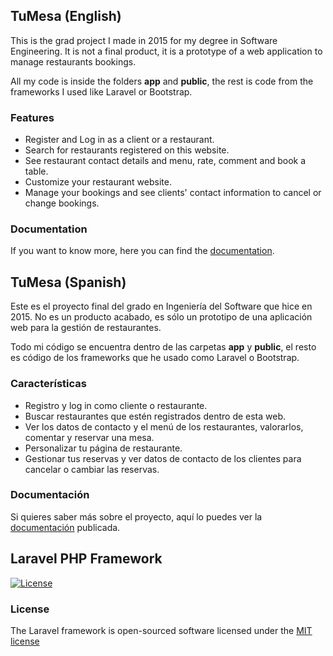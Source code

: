 ## TuMesa (English)

This is the grad project I made in 2015 for my degree in Software Engineering. 
It is not a final product, it is a prototype of a web application to manage restaurants bookings.

All my code is inside the folders **app** and **public**, the rest is code from the frameworks I used like Laravel or Bootstrap.

### Features

* Register and Log in as a client or a restaurant.
* Search for restaurants registered on this website.
* See restaurant contact details and menu, rate, comment and book a table.
* Customize your restaurant website.
* Manage your bookings and see clients' contact information to cancel or change bookings.

### Documentation

If you want to know more, here you can find the [documentation](http://oa.upm.es/39946/).


## TuMesa (Spanish)

Este es el proyecto final del grado en Ingeniería del Software que hice en 2015.
No es un producto acabado, es sólo un prototipo de una aplicación web para la gestión de restaurantes.

Todo mi código se encuentra dentro de las carpetas **app** y **public**, el resto es código de los frameworks que he usado como Laravel o Bootstrap.

### Características

* Registro y log in como cliente o restaurante.
* Buscar restaurantes que estén registrados dentro de esta web.
* Ver los datos de contacto y el menú de los restaurantes, valorarlos, comentar y reservar una mesa.
* Personalizar tu página de restaurante.
* Gestionar tus reservas y ver datos de contacto de los clientes para cancelar o cambiar las reservas.


### Documentación

Si quieres saber más sobre el proyecto, aquí lo puedes ver la [documentación](http://oa.upm.es/39946/) publicada.



## Laravel PHP Framework

[![License](https://poser.pugx.org/laravel/framework/license.svg)](https://packagist.org/packages/laravel/framework)

### License

The Laravel framework is open-sourced software licensed under the [MIT license](http://opensource.org/licenses/MIT)
